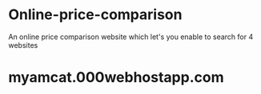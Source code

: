 # Online-price-comparison
An online price comparison website which let's you enable to search for 4 websites
 # myamcat.000webhostapp.com
